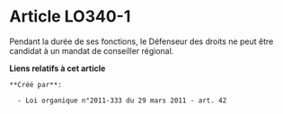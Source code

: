 # Article LO340-1

Pendant la durée de ses fonctions, le Défenseur des droits ne peut être candidat à un mandat de conseiller régional.

**Liens relatifs à cet article**

	**Créé par**:

	  - Loi organique n°2011-333 du 29 mars 2011 - art. 42
